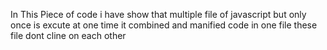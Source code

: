 In This Piece of code i have show that multiple file of javascript but only once is excute at one time it combined and manified code in one file these file dont cline on each other